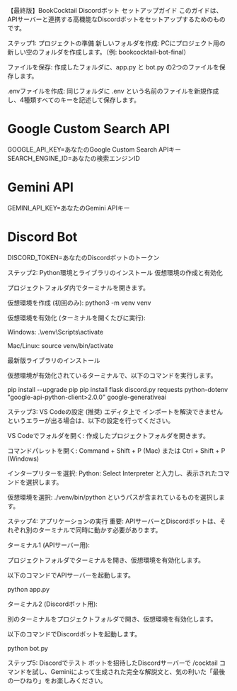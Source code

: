 【最終版】BookCocktail Discordボット セットアップガイド
このガイドは、APIサーバーと連携する高機能なDiscordボットをセットアップするためのものです。

ステップ1: プロジェクトの準備
新しいフォルダを作成: PCにプロジェクト用の新しい空のフォルダを作成します。（例: bookcocktail-bot-final）

ファイルを保存: 作成したフォルダに、app.py と bot.py の2つのファイルを保存します。

.envファイルを作成: 同じフォルダに .env という名前のファイルを新規作成し、4種類すべてのキーを記述して保存します。

# Google Custom Search API
GOOGLE_API_KEY=あなたのGoogle Custom Search APIキー
SEARCH_ENGINE_ID=あなたの検索エンジンID

# Gemini API
GEMINI_API_KEY=あなたのGemini APIキー

# Discord Bot
DISCORD_TOKEN=あなたのDiscordボットのトークン

ステップ2: Python環境とライブラリのインストール
仮想環境の作成と有効化

プロジェクトフォルダ内でターミナルを開きます。

仮想環境を作成 (初回のみ): python3 -m venv venv

仮想環境を有効化 (ターミナルを開くたびに実行):

Windows: .\venv\Scripts\activate

Mac/Linux: source venv/bin/activate

最新版ライブラリのインストール

仮想環境が有効化されているターミナルで、以下のコマンドを実行します。

pip install --upgrade pip
pip install flask discord.py requests python-dotenv "google-api-python-client>2.0.0" google-generativeai

ステップ3: VS Codeの設定 (推奨)
エディタ上で インポートを解決できません というエラーが出る場合は、以下の設定を行ってください。

VS Codeでフォルダを開く: 作成したプロジェクトフォルダを開きます。

コマンドパレットを開く: Command + Shift + P (Mac) または Ctrl + Shift + P (Windows)

インタープリターを選択: Python: Select Interpreter と入力し、表示されたコマンドを選択します。

仮想環境を選択: ./venv/bin/python というパスが含まれているものを選択します。

ステップ4: アプリケーションの実行
重要: APIサーバーとDiscordボットは、それぞれ別のターミナルで同時に動かす必要があります。

ターミナル1 (APIサーバー用):

プロジェクトフォルダでターミナルを開き、仮想環境を有効化します。

以下のコマンドでAPIサーバーを起動します。

python app.py

ターミナル2 (Discordボット用):

別のターミナルをプロジェクトフォルダで開き、仮想環境を有効化します。

以下のコマンドでDiscordボットを起動します。

python bot.py

ステップ5: Discordでテスト
ボットを招待したDiscordサーバーで /cocktail コマンドを試し、Geminiによって生成された完全な解説文と、気の利いた「最後の一ひねり」をお楽しみください。